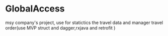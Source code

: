 # GlobalAccess
msy company's project, use for statictics the travel data and manager travel order(use MVP struct and dagger,rxjava and retrofit )
